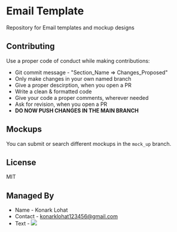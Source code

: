 # Email Template

Repository for Email templates and mockup designs

## Contributing

Use a proper code of conduct while making contributions:

- Git commit message - "Section_Name => Changes_Proposed"
- Only make changes in your own named branch
- Give a proper descirption, when you open a PR
- Write a clean & formatted code
- Give your code a proper comments, wherever needed
- Ask for revision, when you open a PR
- **DO NOW PUSH CHANGES IN THE MAIN BRANCH**

## Mockups

You can submit or search different mockups in the `mock_up` branch.

## License

MIT

## Managed By
- Name - Konark Lohat
- Contact - konarklohat123456@gmail.com
- Text - [<img src="https://img.icons8.com/officel/16/000000/whatsapp.png"/>](https://api.whatsapp.com/send/?phone=917529856345&text=Hey)

